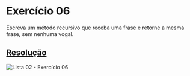 # Exercício 06

Escreva um método recursivo que receba uma frase e retorne a mesma frase, sem nenhuma vogal. 

## <a href="/codigo\Lista 02\Exercício 06\Program.cs">Resolução</a>

![Lista 02 - Exercício 06](/img/Lista%2002%20-%20Exerc%C3%ADcio%2006.png)